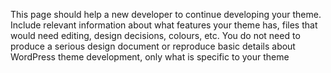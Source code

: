 This page should help a new developer to continue developing your theme. Include
relevant information about what features your theme has, files that would need editing, design
decisions, colours, etc. You do not need to produce a serious design document or reproduce basic
details about WordPress theme development, only what is specific to your theme
